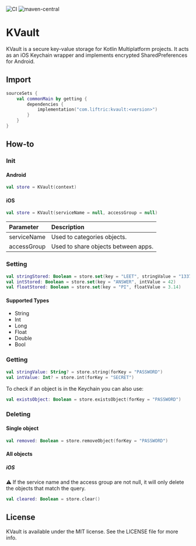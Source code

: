 ![CI](https://github.com/Liftric/kvault/workflows/CI/badge.svg) ![maven-central](https://img.shields.io/maven-central/v/com.liftric/kvault)

# KVault

KVault is a secure key-value storage for Kotlin Multiplatform projects. It acts as an iOS Keychain wrapper and implements encrypted SharedPreferences for Android.

## Import

```kotlin
sourceSets {
    val commonMain by getting {
        dependencies {
            implementation("com.liftric:kvault:<version>")
        }
    }
}
```

## How-to

### Init

#### Android

```kotlin
val store = KVault(context)
```

#### iOS

```kotlin
val store = KVault(serviceName = null, accessGroup = null)
```

| Parameter    | Description                         |
| :----------- | :---------------------------------- |
| serviceName  | Used to categories objects.         |
| accessGroup  | Used to share objects between apps. |

### Setting

```kotlin
val stringStored: Boolean = store.set(key = "LEET", stringValue = "1337")
val intStored: Boolean = store.set(key = "ANSWER", intValue = 42)
val floatStored: Boolean = store.set(key = "PI", floatValue = 3.14)
```

#### Supported Types

- String
- Int
- Long
- Float
- Double
- Bool

### Getting

```kotlin
val stringValue: String? = store.string(forKey = "PASSWORD")
val intValue: Int? = store.int(forKey = "SECRET")
```

To check if an object is in the Keychain you can also use:

```kotlin
val existsObject: Boolean = store.existsObject(forKey = "PASSWORD")
```

### Deleting

#### Single object

```kotlin
val removed: Boolean = store.removeObject(forKey = "PASSWORD")
```

#### All objects

##### iOS

⚠️ If the service name and the access group are not null, it will only delete the objects that match the query.

```kotlin
val cleared: Boolean = store.clear()
```

## License

KVault is available under the MIT license. See the LICENSE file for more info.
